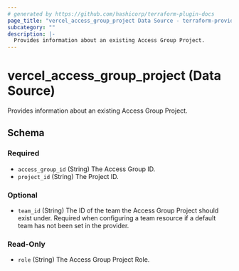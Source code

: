 ```yaml
---
# generated by https://github.com/hashicorp/terraform-plugin-docs
page_title: "vercel_access_group_project Data Source - terraform-provider-vercel"
subcategory: ""
description: |-
  Provides information about an existing Access Group Project.
---
```


# vercel_access_group_project (Data Source)

Provides information about an existing Access Group Project.



<!-- schema generated by tfplugindocs -->
## Schema

### Required

- `access_group_id` (String) The Access Group ID.
- `project_id` (String) The Project ID.

### Optional

- `team_id` (String) The ID of the team the Access Group Project should exist under. Required when configuring a team resource if a default team has not been set in the provider.

### Read-Only

- `role` (String) The Access Group Project Role.
